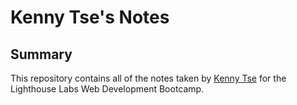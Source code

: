 # Kenny Tse's Notes

## Summary 

This repository contains all of the notes taken by [Kenny Tse](https://github.com/kenny-tse) for the Lighthouse Labs Web Development Bootcamp.